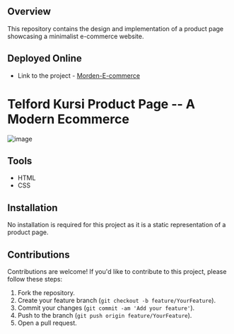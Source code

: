 ## Overview
This repository contains the design and implementation of a product page showcasing a minimalist e-commerce website.

## Deployed Online
- Link to the project - [Morden-E-commerce](https://udaykiran6463.github.io/Modern-Ecommerce/)


# Telford Kursi Product Page -- A Modern Ecommerce
![image](https://github.com/udaykiran6463/Modern-Ecommerce-/assets/139199158/75ead8e2-815e-459d-a0da-bddf4d592ade)


## Tools
- HTML
- CSS

## Installation
No installation is required for this project as it is a static representation of a product page.

## Contributions
Contributions are welcome! If you'd like to contribute to this project, please follow these steps:
1. Fork the repository.
2. Create your feature branch (`git checkout -b feature/YourFeature`).
3. Commit your changes (`git commit -am 'Add your feature'`).
4. Push to the branch (`git push origin feature/YourFeature`).
5. Open a pull request.
